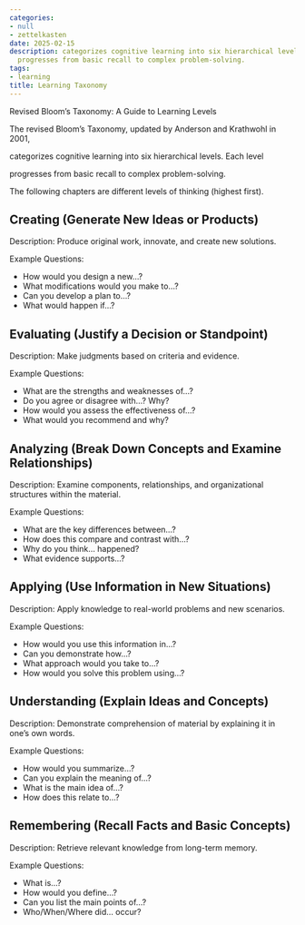 ```yaml
---
categories:
- null
- zettelkasten
date: 2025-02-15
description: categorizes cognitive learning into six hierarchical levels. Each level
  progresses from basic recall to complex problem-solving.
tags:
- learning
title: Learning Taxonomy
---
```


Revised Bloom’s Taxonomy: A Guide to Learning Levels

The revised Bloom’s Taxonomy, updated by Anderson and Krathwohl in 2001,

categorizes cognitive learning into six hierarchical levels. Each level

progresses from basic recall to complex problem-solving.

The following chapters are different levels of thinking (highest first).

## Creating (Generate New Ideas or Products)

Description: Produce original work, innovate, and create new solutions.

Example Questions:

- How would you design a new…?
- What modifications would you make to…?
- Can you develop a plan to…?
- What would happen if…?

## Evaluating (Justify a Decision or Standpoint)

Description: Make judgments based on criteria and evidence.

Example Questions:

- What are the strengths and weaknesses of…?
- Do you agree or disagree with…? Why?
- How would you assess the effectiveness of…?
- What would you recommend and why?

## Analyzing (Break Down Concepts and Examine Relationships)

Description: Examine components, relationships, and organizational structures within the material.

Example Questions:

- What are the key differences between…?
- How does this compare and contrast with…?
- Why do you think… happened?
- What evidence supports…?

## Applying (Use Information in New Situations)

Description: Apply knowledge to real-world problems and new scenarios.

Example Questions:

- How would you use this information in…?
- Can you demonstrate how…?
- What approach would you take to…?
- How would you solve this problem using…?

## Understanding (Explain Ideas and Concepts)

Description: Demonstrate comprehension of material by explaining it in one’s own words.

Example Questions:

- How would you summarize…?
- Can you explain the meaning of…?
- What is the main idea of…?
- How does this relate to…?

## Remembering (Recall Facts and Basic Concepts)

Description: Retrieve relevant knowledge from long-term memory.

Example Questions:

- What is…?
- How would you define…?
- Can you list the main points of…?
- Who/When/Where did… occur?